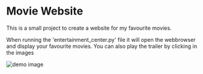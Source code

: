 # Movie Website

This is a small project to create a website for my favourite movies.

When running the 'entertainment_center.py' file it will open the webbrowser and display your favourite movies. You can also play the trailer by clicking in the images

![demo image](https://github.com/michi1992/movie_website/blob/master/images_for_readme/screenshot_of_final_website.png)
